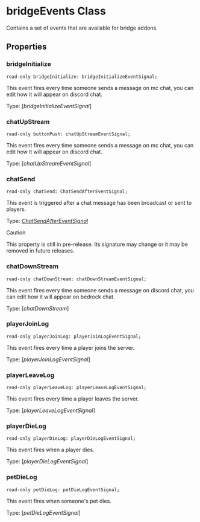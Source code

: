 # bridgeEvents Class

Contains a set of events that are available for bridge addons.

## Properties

### **bridgeInitialize**
`read-only bridgeInitialize: bridgeInitializeEventSignal;`

This event fires every time someone sends a message on mc chat, you can edit how it will appear on discord chat.

Type: [*bridgeInitializeEventSignal*]

### **chatUpStream**
`read-only buttonPush: chatUpStreamEventSignal;`

This event fires every time someone sends a message on mc chat, you can edit how it will appear on discord chat.

Type: [*chatUpStreamEventSignal*]

### **chatSend**
`read-only chatSend: ChatSendAfterEventSignal;`

This event is triggered after a chat message has been broadcast or sent to players.

Type: [*ChatSendAfterEventSignal*](ChatSendAfterEventSignal.md)

> [!CAUTION]
> This property is still in pre-release.  Its signature may change or it may be removed in future releases.

### **chatDownStream**
`read-only chatDownStream: chatDownStreamEventSignal;`

This event fires every time someone sends a message on discord chat, you can edit how it will appear on bedrock chat.

Type: [*chatDownStream*]

### **playerJoinLog**
`read-only playerJoinLog: playerJoinLogEventSignal;`

This event fires every time a player joins the server.

Type: [*playerJoinLogEventSignal*]

### **playerLeaveLog**
`read-only playerLeaveLog: playerLeaveLogEventSignal;`

This event fires every time a player leaves the server.

Type: [*playerLeaveLogEventSignal*]

### **playerDieLog**
`read-only playerDieLog: playerDieLogEventSignal;`

This event fires when a player dies.

Type: [*playerDieLogEventSignal*]

### **petDieLog**
`read-only petDieLog: petDieLogEventSignal;`

This event fires when someone's pet dies.

Type: [*petDieLogEventSignal*]